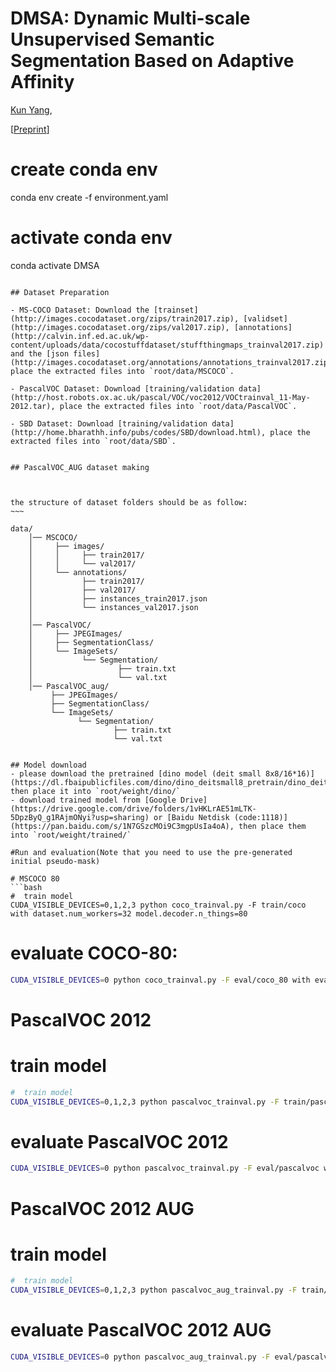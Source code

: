 # DMSA: Dynamic Multi-scale Unsupervised Semantic Segmentation Based on Adaptive Affinity
[Kun Yang](https://github.com/yangkunhub),


[[Preprint](https://arxiv.org/abs/2303.00199)]

# create conda env
conda env create -f environment.yaml
# activate conda env
conda activate DMSA

```

## Dataset Preparation

- MS-COCO Dataset: Download the [trainset](http://images.cocodataset.org/zips/train2017.zip), [validset](http://images.cocodataset.org/zips/val2017.zip), [annotations](http://calvin.inf.ed.ac.uk/wp-content/uploads/data/cocostuffdataset/stuffthingmaps_trainval2017.zip) and the [json files](http://images.cocodataset.org/annotations/annotations_trainval2017.zip), place the extracted files into `root/data/MSCOCO`.

- PascalVOC Dataset: Download [training/validation data](http://host.robots.ox.ac.uk/pascal/VOC/voc2012/VOCtrainval_11-May-2012.tar), place the extracted files into `root/data/PascalVOC`.

- SBD Dataset: Download [training/validation data](http://home.bharathh.info/pubs/codes/SBD/download.html), place the extracted files into `root/data/SBD`.


## PascalVOC_AUG dataset making



the structure of dataset folders should be as follow:
~~~

data/
    │── MSCOCO/
    │     ├── images/
    │     │     ├── train2017/
    │     │     └── val2017/
    │     └── annotations/
    │           ├── train2017/
    │           ├── val2017/
    │           ├── instances_train2017.json
    │           └── instances_val2017.json
    │
    │── PascalVOC/
    │     ├── JPEGImages/
    │     ├── SegmentationClass/
    │     └── ImageSets/
    │           └── Segmentation/
    │                   ├── train.txt
    │                   └── val.txt
    │── PascalVOC_aug/
         ├── JPEGImages/
         ├── SegmentationClass/
         └── ImageSets/
               └── Segmentation/
                       ├── train.txt
                       └── val.txt


## Model download
- please download the pretrained [dino model (deit small 8x8/16*16)](https://dl.fbaipublicfiles.com/dino/dino_deitsmall8_pretrain/dino_deitsmall8_pretrain.pth), then place it into `root/weight/dino/` 
- download trained model from [Google Drive](https://drive.google.com/drive/folders/1vHKLrAE51mLTK-5DpzByQ_g1RAjmONyi?usp=sharing) or [Baidu Netdisk (code:1118)](https://pan.baidu.com/s/1N7GSzcMOi9C3mgpUsIa4oA), then place them into `root/weight/trained/` 

#Run and evaluation(Note that you need to use the pre-generated initial pseudo-mask)

# MSCOCO 80
```bash
#  train model
CUDA_VISIBLE_DEVICES=0,1,2,3 python coco_trainval.py -F train/coco with dataset.num_workers=32 model.decoder.n_things=80
```
#  evaluate COCO-80:
```bash
CUDA_VISIBLE_DEVICES=0 python coco_trainval.py -F eval/coco_80 with eval_only=1 model.decoder.n_things=80 model.decoder.pretrained_weight=train/coco/(number)/decoder_best.pt
```
#  PascalVOC 2012

#  train model
```bash
#  train model
CUDA_VISIBLE_DEVICES=0,1,2,3 python pascalvoc_trainval.py -F train/pascalvoc with dataset.num_workers=32
```
#  evaluate PascalVOC 2012
```bash
CUDA_VISIBLE_DEVICES=0 python pascalvoc_trainval.py -F eval/pascalvoc with eval_only=1 model.decoder.n_things=20 model.decoder.pretrained_weight=train/pascalvoc/(number)/decoder_best.pt
```

#  PascalVOC 2012 AUG

#  train model
```bash
#  train model
CUDA_VISIBLE_DEVICES=0,1,2,3 python pascalvoc_aug_trainval.py -F train/pascalvoc with dataset.num_workers=32
```
#  evaluate PascalVOC 2012 AUG
```bash
CUDA_VISIBLE_DEVICES=0 python pascalvoc_aug_trainval.py -F eval/pascalvoc with eval_only=1 model.decoder.n_things=20 model.decoder.pretrained_weight=train/pascalvoc_AUG/(number)/decoder_best.pt
```
